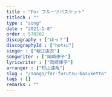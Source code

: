 ```yaml
---
title : "For フルーツバスケット"
titlech : ""
type : "song"
date : "2021-1-8"
order : 570202
discography : ["ほっ？"]
discographyId : ["hotsu"]
singer : ["堀江由衣"]
songwriter : ["岡崎律子"]
lyricwriter : ["岡崎律子"]
arranger : ["村山達哉"]
slug : "/songs/for-furutsu-basuketto"
tags : []
remarks : ""
---
```


